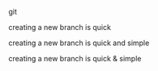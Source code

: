 git

creating a new branch is quick

creating a new branch is quick and simple

creating a new branch is quick & simple
